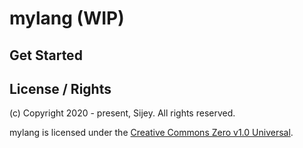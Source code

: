# mylang (WIP)

## Get Started

## License / Rights
(c) Copyright 2020 - present, Sijey. All rights reserved.

mylang is licensed under the [Creative Commons Zero v1.0 Universal](https://creativecommons.org/).
